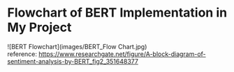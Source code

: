# Flowchart of BERT Implementation in My Project
![BERT Flowchart](images/BERT_Flow Chart.jpg)  
reference: https://www.researchgate.net/figure/A-block-diagram-of-sentiment-analysis-by-BERT_fig2_351648377
